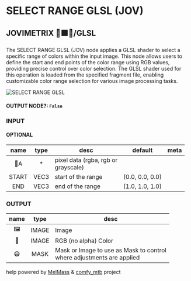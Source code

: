 # SELECT RANGE GLSL (JOV)

## JOVIMETRIX 🔺🟩🔵/GLSL

The SELECT RANGE GLSL (JOV) node applies a GLSL shader to select a specific range of colors within the input image. This node allows users to define the start and end points of the color range using RGB values, providing precise control over color selection. The GLSL shader used for this operation is loaded from the specified fragment file, enabling customizable color range selection for various image processing tasks.

![SELECT RANGE GLSL](./SELECT%20RANGE%20GLSL.png)

#### OUTPUT NODE?: `False`

### INPUT

#### OPTIONAL

name | type | desc | default | meta
:---:|:---:|---|:---:|---
👾A | * | pixel data (rgba, rgb or<br>grayscale) |  | 
START | VEC3 | start of the range | (0.0, 0.0, 0.0) | 
END | VEC3 | end of the range | (1.0, 1.0, 1.0) | 

### OUTPUT

name | type | desc
:---:|:---:|---
🖼️ | IMAGE | Image 
🌈 | IMAGE | RGB (no alpha) Color 
😷 | MASK | Mask or Image to use as Mask to control<br>where adjustments are applied 

help powered by [MelMass](https://github.com/melMass) & [comfy_mtb](https://github.com/melMass/comfy_mtb) project